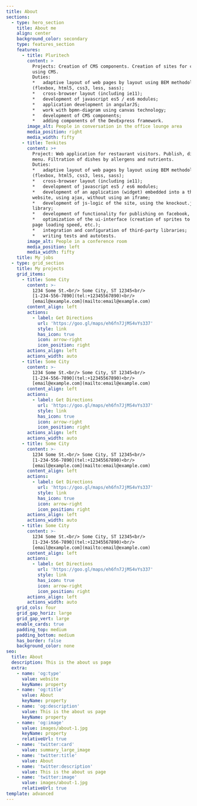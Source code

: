 ```yaml
---
title: About
sections:
  - type: hero_section
    title: About me
    align: center
    background_color: secondary
    type: features_section	
    features:	
      - title: Pluritech	
        content: >	
          Projects: Creation of CMS components. Creation of sites for customers	
          using CMS.	
          Duties:	
          *   adaptive layout of web pages by layout using BEM methodology	
          (flexbox, html5, css3, less, sass);	
          *   cross-browser layout (including ie11);	
          *   development of javascript es5 / es6 modules;	
          *   application development in angularJS;	
          *   work with bpmn-diagram using canvas technology;	
          *   development of CMS components;	
          *   adding components of the DevExpress framework.	
        image_alt: People in conversation in the office lounge area	
        media_position: right	
        media_width: fifty	
      - title: Tenkites	
        content: >+	
          Project: Web application for restaurant visitors. Publish, display	
          menu. Filtration of dishes by allergens and nutrients.	
          Duties:	
          *   adaptive layout of web pages by layout using BEM methodology	
          (flexbox, html5, css3, less, sass);	
          *   cross-browser layout (including ie11);	
          *   development of javascript es5 / es6 modules;	
          *   development of an application (widget) embedded into a third-party	
          website, using ajax, without using an iframe;	
          *   development of js-logic of the site, using the knockout.js	
          library;	
          *   development of functionality for publishing on facebook, twiter;	
          *   optimization of the ui-interface (creation of sprites to optimize	
          page loading speed, etc.);	
          *   integration and configuration of third-party libraries;	
          *   writing tests and autotests.	
        image_alt: People in a conference room	
        media_position: left	
        media_width: fifty	
    title: My jobs
  - type: grid_section
    title: My projects
    grid_items:
      - title: Some City
        content: >-
          1234 Some St.<br/> Some City, ST 12345<br/>
          [1-234-556-7890](tel:+12345567890)<br/>
          [email@example.com](mailto:email@example.com)
        content_align: left
        actions:
          - label: Get Directions
            url: 'https://goo.gl/maps/eh6fn7JjMS4vYs337'
            style: link
            has_icon: true
            icon: arrow-right
            icon_position: right
        actions_align: left
        actions_width: auto
      - title: Some City
        content: >-
          1234 Some St.<br/> Some City, ST 12345<br/>
          [1-234-556-7890](tel:+12345567890)<br/>
          [email@example.com](mailto:email@example.com)
        content_align: left
        actions:
          - label: Get Directions
            url: 'https://goo.gl/maps/eh6fn7JjMS4vYs337'
            style: link
            has_icon: true
            icon: arrow-right
            icon_position: right
        actions_align: left
        actions_width: auto
      - title: Some City
        content: >-
          1234 Some St.<br/> Some City, ST 12345<br/>
          [1-234-556-7890](tel:+12345567890)<br/>
          [email@example.com](mailto:email@example.com)
        content_align: left
        actions:
          - label: Get Directions
            url: 'https://goo.gl/maps/eh6fn7JjMS4vYs337'
            style: link
            has_icon: true
            icon: arrow-right
            icon_position: right
        actions_align: left
        actions_width: auto
      - title: Some City
        content: >-
          1234 Some St.<br/> Some City, ST 12345<br/>
          [1-234-556-7890](tel:+12345567890)<br/>
          [email@example.com](mailto:email@example.com)
        content_align: left
        actions:
          - label: Get Directions
            url: 'https://goo.gl/maps/eh6fn7JjMS4vYs337'
            style: link
            has_icon: true
            icon: arrow-right
            icon_position: right
        actions_align: left
        actions_width: auto
    grid_cols: four
    grid_gap_horiz: large
    grid_gap_vert: large
    enable_cards: true
    padding_top: medium
    padding_bottom: medium
    has_border: false
    background_color: none
seo:
  title: About
  description: This is the about us page
  extra:
    - name: 'og:type'
      value: website
      keyName: property
    - name: 'og:title'
      value: About
      keyName: property
    - name: 'og:description'
      value: This is the about us page
      keyName: property
    - name: 'og:image'
      value: images/about-1.jpg
      keyName: property
      relativeUrl: true
    - name: 'twitter:card'
      value: summary_large_image
    - name: 'twitter:title'
      value: About
    - name: 'twitter:description'
      value: This is the about us page
    - name: 'twitter:image'
      value: images/about-1.jpg
      relativeUrl: true
template: advanced
---
```

